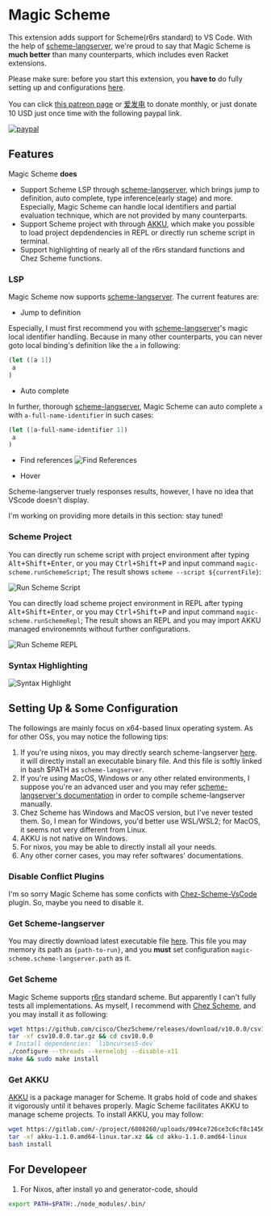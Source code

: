 # Magic Scheme 

This extension adds support for Scheme(r6rs standard) to VS Code. With the help of [scheme-langserver](https://github.com/ufo5260987423/scheme-langserver), we're proud to say that Magic Scheme is **much better** than many counterparts, which includes even Racket extensions.

Please make sure: before you start this extension, you **have to** do fully setting up and configurations [here](#setting-up--some-configuration).

You can click [this patreon page](https://www.patreon.com/PoorProgrammer/membership) or [爱发电](https://afdian.com/a/ufo5260987423) to donate monthly, or just donate 10 USD just once time with the following paypal link. 

[![paypal](https://www.paypalobjects.com/en_US/i/btn/btn_donateCC_LG.gif)](https://www.paypal.com/paypalme/ufo5260987423/10)

## Features

Magic Scheme **does**

- Support Scheme LSP through [scheme-langserver](https://github.com/ufo5260987423/scheme-langserver), which brings jump to definition, auto complete, type inference(early stage) and more. Especially, Magic Scheme can handle local identifiers and partial evaluation technique, which are not provided by many counterparts.
- Support Scheme project with through [AKKU](https://akkuscm.org/), which make you possible to load project depdendencies in REPL or directly run scheme script in terminal.
- Support highlighting of nearly all of the r6rs standard functions and Chez Scheme functions.

### LSP
Magic Scheme now supports [scheme-langserver](https://github.com/ufo5260987423/scheme-langserver). The current features are:

- Jump to definition

Especially, I must first recommend you with [scheme-langserver](https://github.com/ufo5260987423/scheme-langserver)'s magic local identifier handling. Because in many other counterparts, you can never goto local binding's definition like the `a` in following:

```scheme
(let ([a 1])
 a
)
```

- Auto complete

In further, thorough [scheme-langserver](https://github.com/ufo5260987423/scheme-langserver), Magic Scheme can auto complete `a` with `a-full-name-identifier` in such cases:

```scheme
(let ([a-full-name-identifier 1])
 a
)
```

- Find references
![Find References](images/find-references.png)

- Hover

Scheme-langserver truely responses results, however, I have no idea that VScode doesn't display.

I'm working on providing more details in this section: stay tuned!

### Scheme Project

You can directly run scheme script with project environment after typing <kbd>Alt+Shift+Enter</kbd>, or you may <kbd>Ctrl+Shift+P</kbd> and input command `magic-scheme.runSchemeScript`; The result shows `scheme --script ${currentFile}`:

![Run Scheme Script](images/runSchemeScript.png)

You can directly load scheme project environment in REPL after typing <kbd>Alt+Shift+Enter</kbd>, or you may <kbd>Ctrl+Shift+P</kbd>  and input command `magic-scheme.runSchemeRepl`; The result shows an REPL and you may import AKKU managed environemnts without further configurations.

![Run Scheme REPL](images/runSchemeRepl.png)

### Syntax Highlighting

![Syntax Highlight](images/syntax_highlight.png)

## Setting Up & Some Configuration

The followings are mainly focus on x64-based linux operating system. As for other OSs, you may notice the following tips:
1. If you're using nixos, you may directly search scheme-langserver [here](https://search.nixos.org/packages?channel=unstable&show=akkuPackages.scheme-langserver&from=0&size=50&sort=relevance&type=packages&query=akkuPackages.scheme-langserver). it will directly install an executable binary file. And this file is softly linked in bash $PATH as `scheme-langserver`.
2. If you're using MacOS, Windows or any other related environments, I suppose you're an advanced user and you may refer [scheme-langserver's documentation](https://github.com/ufo5260987423/scheme-langserver) in order to compile scheme-langserver manually.
3. Chez Scheme has Windows and MacOS version, but I've never tested them. So, I mean for Windows, you'd better use WSL/WSL2; for MacOS, it seems not very different from Linux.
4. AKKU is not native on Windows.
5. For nixos, you may be able to directly install all your needs.
6. Any other corner cases, you may refer softwares' documentations.

### Disable Conflict Plugins

I'm so sorry Magic Scheme has some conficts with [Chez-Scheme-VsCode](https://github.com/abhi18av/Chez-Scheme-VsCode) plugin. So, maybe you need to disable it.

### Get Scheme-langserver

You may directly download latest executable file [here](https://github.com/ufo5260987423/scheme-langserver/releases/latest/download/run). This file you may memory its path as `{path-to-run}`, and you **must** set configuration `magic-scheme.scheme-langserver.path` as it.

### Get Scheme
Magic Scheme supports [r6rs](http://r6rs.org/) standard scheme. But apparently I can't fully tests all implementations. As myself, I recommend with [Chez Scheme](https://cisco.github.io/ChezScheme/), and you may install it as following:

```bash
wget https://github.com/cisco/ChezScheme/releases/download/v10.0.0/csv10.0.0.tar.gz
tar -xf csv10.0.0.tar.gz && cd csv10.0.0
# Install dependencies: `libncurses5-dev`
./configure --threads --kernelobj --disable-x11
make && sudo make install
```

### Get AKKU

[AKKU](https://akkuscm.org/) is a package manager for Scheme. It grabs hold of code and shakes it vigorously until it behaves properly. Magic Scheme facilitates AKKU to manage scheme projects. To install AKKU, you may follow:

```bash
wget https://gitlab.com/-/project/6808260/uploads/094ce726ce3c6cf8c14560f1e31aaea0/akku-1.1.0.amd64-linux.tar.xz
tar -xf akku-1.1.0.amd64-linux.tar.xz && cd akku-1.1.0.amd64-linux
bash install
```

## For Developeer
1. For Nixos, after install yo and generator-code, should 
```bash 
export PATH=$PATH:./node_modules/.bin/
```
